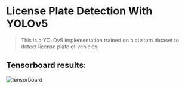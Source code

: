 # License Plate Detection With YOLOv5
> This is a YOLOv5 implementation trained on a custom dataset to detect license plate of vehicles.

<!-- ## Training: -->

## Tensorboard results:

![tensorboard](https://github.com/shreyamG/License-Plate_Object_Detection/assets/95539093/97d2cd9a-b004-4965-9ac1-b34f009ff83f)

